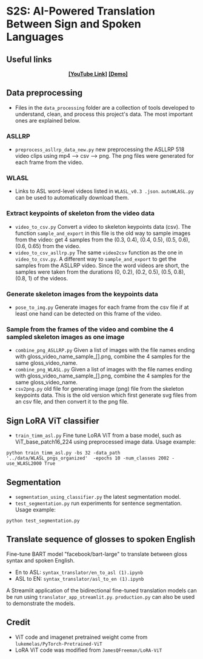 # S2S: AI-Powered Translation Between Sign and Spoken Languages




## Useful links

<div align="center">
    <a href="https://youtu.be/R3M-wiifcCs" class="button"><b>[YouTube Link]</b></a> 
        <a href="https://youtu.be/ZTU_QdGwDts" class="button"><b>[Demo]</b></a> &nbsp;&nbsp;&nbsp;&nbsp;
</div>


## 




## Data preprocessing
- Files in the ```data_processing``` folder are a collection of tools developed to understand, clean, and process this project's data. The most important ones are explained below.

### ASLLRP
- ```preprocess_asllrp_data_new.py``` new preprocessing the ASLLRP 518 video clips using mp4 --> csv --> png. The png files were generated for each frame from the video. 
### WLASL
- Links to ASL word-level videos listed in ```WLASL_v0.3 .json```. ```autoWLASL.py``` can be used to automatically download them.
### Extract keypoints of skeleton from the video data

-  ```video_to_csv.py``` Convert a video to skeleton keypoints data (csv). The function ```sample_and_export``` in this file is the old way to sample images from the video: get 4 samples from the (0.3, 0.4), (0.4, 0.5), (0.5, 0.6), (0.6, 0.65) from the video. 
-  ```video_to_csv_asllrp.py``` The same ```video2csv``` function as the one in ```video_to_csv.py```. A different way to ```sample_and_export``` to get the samples from the ASLLRP video. Since the word videos are short, the samples were taken from the durations (0, 0.2), (0.2, 0.5), (0.5, 0.8), (0.8, 1) of the videos. 

### Generate skeleton images from the keypoints data 

- ```pose_to_img.py``` Generate images for each frame from the csv file if at least one hand can be detected on this frame of the video.

### Sample from the frames of the video and combine the 4 sampled skeleton images as one image

- ```combine_png_ASLLRP.py```  Given a list of images with the file names ending with gloss_video_name\_sample\_[].png, combine the 4 samples for the same gloss\_video\_name. 
- ```combine_png_WLASL.py```  Given a list of images with the file names ending with gloss_video_name\_sample\_[].png, combine the 4 samples for the same gloss\_video\_name. 
- ```csv2png.py``` old file for generating image (png) file from the skeleton keypoints data. This is the old version which first generate svg files from an csv file, and then convert it to the png file.  

## Sign LoRA ViT classifier
- ```train_timm_asl.py``` Fine tune LoRA ViT from a base model, such as ViT_base_patch16_224 using preprocessed image data. Usage example:

```
python train_timm_asl.py -bs 32 -data_path '../data/WLASL_pngs_organized'  -epochs 10 -num_classes 2002 -use_WLASL2000 True
```


## Segmentation

- ```segmentation_using_classifier.py``` the latest segmentation model.
- ```test_segmentation.py``` run experiments for sentence segmentation. Usage example:

```
python test_segmentation.py
```


## Translate sequence of glosses to spoken English
Fine-tune BART model "facebook/bart-large" to translate between gloss syntax and spoken English.
- En to ASL: ```syntax_translator/en_to_asl (1).ipynb```
- ASL to EN: ```syntax_translator/asl_to_en (1).ipynb```

A Streamlit application of the bidirectional fine-tuned translation models can be run using ```translator_app_streamlit.py```. ```production.py``` can also be used to demonstrate the models.



## Credit
- ViT code and imagenet pretrained weight come from ```lukemelas/PyTorch-Pretrained-ViT```
- LoRA ViT code was modified from ```JamesQFreeman/LoRA-ViT```
